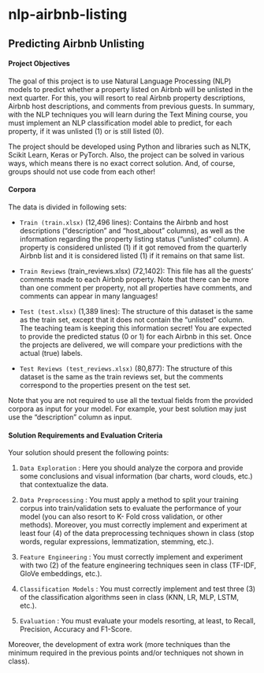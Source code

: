 # nlp-airbnb-listing

## Predicting Airbnb Unlisting

#### Project Objectives

The goal of this project is to use Natural Language Processing (NLP) models to predict whether a property listed on Airbnb will be unlisted in the next quarter. For this, you will resort to real Airbnb property descriptions, Airbnb host descriptions, and comments from previous guests. In summary, with the NLP techniques you will learn during the Text Mining course, you must implement an NLP classification model able to predict, for each property, if it was unlisted (1) or is still listed (0).

The project should be developed using Python and libraries such as NLTK, Scikit Learn, Keras or PyTorch. Also, the project can be solved in various ways, which means there is no exact correct solution. And, of course, groups should not use code from each other!

#### Corpora

The data is divided in following sets:
- ``Train (train.xlsx)`` (12,496 lines): Contains the Airbnb and host descriptions (“description”
and “host_about” columns), as well as the information regarding the property listing status (“unlisted” column). A property is considered unlisted (1) if it got removed from the quarterly Airbnb list and it is considered listed (1) if it remains on that same list.

- ``Train Reviews`` (train_reviews.xlsx) (72,1402): This file has all the guests’ comments made to each Airbnb property. Note that there can be more than one comment per property, not all properties have comments, and comments can appear in many languages!

- ``Test (test.xlsx)`` (1,389 lines): The structure of this dataset is the same as the train set, except that it does not contain the “unlisted” column. The teaching team is keeping this information secret! You are expected to provide the predicted status (0 or 1) for each Airbnb in this set. Once the projects are delivered, we will compare your predictions with the actual (true) labels.

- ``Test Reviews (test_reviews.xlsx)`` (80,877): The structure of this dataset is the same as the train reviews set, but the comments correspond to the properties present on the test set.

Note that you are not required to use all the textual fields from the provided corpora as input for your model. For example, your best solution may just use the “description” column as input.

#### Solution Requirements and Evaluation Criteria

Your solution should present the following points:

1. ``Data Exploration`` : Here you should analyze the corpora and provide some conclusions and visual information (bar charts, word clouds, etc.) that contextualize the data.

2. ``Data Preprocessing`` : You must apply a method to split your training corpus into train/validation sets to evaluate the performance of your model (you can also resort to K- Fold cross validation, or other methods). Moreover, you must correctly implement and experiment at least four (4) of the data preprocessing techniques shown in class (stop words, regular expressions, lemmatization, stemming, etc.).

3. ``Feature Engineering`` : You must correctly implement and experiment with two (2) of the feature engineering techniques seen in class (TF-IDF, GloVe embeddings, etc.).

4. ``Classification Models`` : You must correctly implement and test three (3) of the classification algorithms seen in class (KNN, LR, MLP, LSTM, etc.).

5. ``Evaluation`` : You must evaluate your models resorting, at least, to Recall, Precision, Accuracy and F1-Score.

Moreover, the development of extra work (more techniques than the minimum required in the previous points and/or techniques not shown in class).
